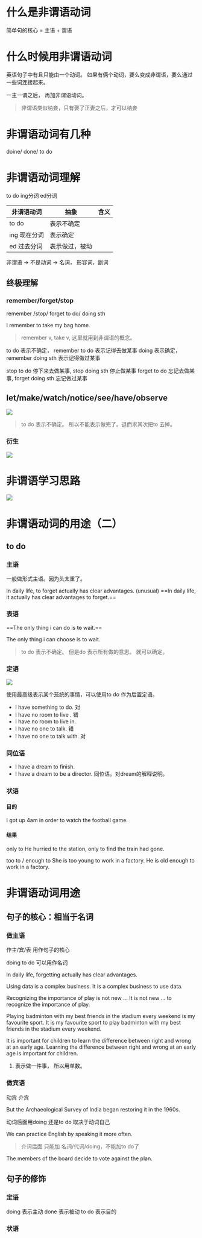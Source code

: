 
# 什么是非谓语动词

简单句的核心 = 主语 + 谓语
# 什么时候用非谓语动词

英语句子中有且只能由一个动词。
如果有俩个动词，要么变成非谓语，要么通过一些词连接起来。

一主一谓之后， 再加非谓语动词。

> 非谓语类似纳妾，只有娶了正妻之后，才可以纳妾

# 非谓语动词有几种

doine/ done/ to do





# 非谓语动词理解
to do
ing分词
ed分词

| 非谓语动词 | 抽象 | 含义 |
| ---- | ---- | ---- |
| to do | 表示不确定 |  |
| ing 现在分词 | 表示确定 |  |
| ed 过去分词 | 表示做过，被动 |  |

非谓语 -> 不是动词 -> 名词， 形容词，副词
## 终极理解

### remember/forget/stop

remember /stop/ forget  to do/ doing sth

I remember to take my bag home.

> remember v, take v, 这里就用到非谓语的概念。

to do 表示不确定， remember to do 表示记得去做某事
doing 表示确定， remember doing sth 表示记得做过某事

stop to do 停下来去做某事, stop doing sth 停止做某事
forget to do 忘记去做某事, forget doing sth 忘记做过某事


## let/make/watch/notice/see/have/observe


![](https://luke-1307356219.cos.ap-chongqing.myqcloud.com//markdown/202403221039426.png)
> to do 表示不确定。 所以不能表示做完了。退而求其次把to 去掉。


### 衍生
![](https://luke-1307356219.cos.ap-chongqing.myqcloud.com//markdown/202403221040283.png)

# 非谓语学习思路

![](https://luke-1307356219.cos.ap-chongqing.myqcloud.com//markdown/202403221041365.png)



# 非谓语动词的用途（二）

## to do
### 主语

一般做形式主语。因为头太重了。

In daily life, to forget actually has clear advantages. (unusual)
==In daily life, it actually has clear advantages to forget.==
### 表语

==The only thing i can do is ~~to~~ wait.==

The only thing i can choose is to wait. 

> to do 表示不确定。 但是do 表示所有做的意思。 就可以确定。

### 定语

![](https://luke-1307356219.cos.ap-chongqing.myqcloud.com//markdown/202403221041664.png)

使用最高级表示某个笼统的事情，可以使用to do 作为后置定语。


* I have something to do.  对
* I have no room to live .   错
* I have no room to live in. 
* I have no one to talk. 错
* I have no one to talk with. 对

### 同位语

* I have a dream to finish.   
* I have a dream to be a director.  同位语。对dream的解释说明。

### 状语

#### 目的
I got up 4am  in order to watch the football game.

#### 结果

only to 
He hurried to the station, only to find the train had gone.

too to / enough to 
She is too young to work in a factory.
He is old enough to work in a factory. 


# 非谓语动词用途

## 句子的核心：相当于名词
### 做主语
作主/宾/表 用作句子的核心

doing
to do
可以用作名词

In daily life, forgetting actually has clear advantages.



Using data is a complex business.
It is a complex business to use data. 

Recognizing the importance of play is not new ...
It is not new ... to recognize the importance of play.

Playing badminton with my best friends   in the stadium every weekend  is my favourite sport.
It is my favourite sport to play badminton with my best friends in the stadium every weekend.

It is important for children to learn the difference between right and wrong at an early age.
Learning the difference between right and wrong at an early age is important for children.
1. 表示做一件事， 所以用单数。


### 做宾语

动宾
介宾


But the Archaeological Survey of India began restoring it in the 1960s.

动词后面用doing 还是to do 取决于动词自己

We can practice English by speaking it more often.
> 介词后面 只能加 名词/代词/doing，不能加to do了

The members of the board decide to vote against the plan. 

## 句子的修饰

### 定语

doing 表示主动
done 表示被动
to do 表示目的



### 状语